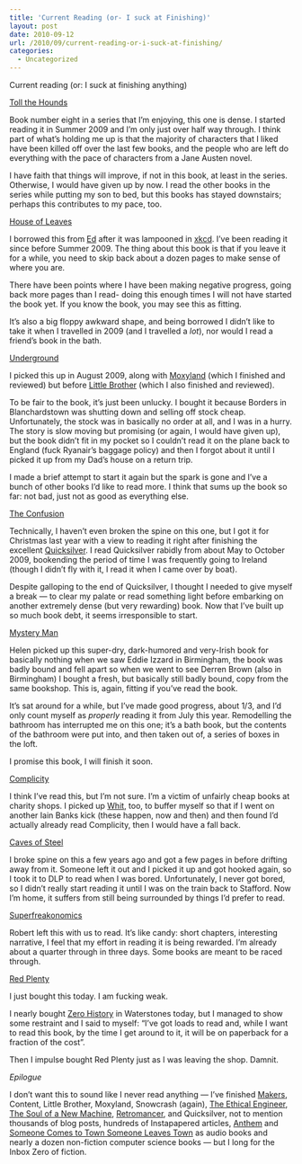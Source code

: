```yaml
---
title: 'Current Reading (or- I suck at Finishing)'
layout: post
date: 2010-09-12
url: /2010/09/current-reading-or-i-suck-at-finishing/
categories:
  - Uncategorized
---
```

Current reading (or: I suck at finishing anything)

[Toll the Hounds][1]

Book number eight in a series that I&rsquo;m enjoying, this one is dense. I started reading it in Summer 2009 and I&rsquo;m only just over half way through. I think part of what&rsquo;s holding me up is that the majority of characters that I liked have been killed off over the last few books, and the people who are left do everything with the pace of characters from a Jane Austen novel.

I have faith that things will improve, if not in this book, at least in the series. Otherwise, I would have given up by now. I read the other books in the series while putting my son to bed, but this books has stayed downstairs; perhaps this contributes to my pace, too.

[House of Leaves][2]

I borrowed this from [Ed][3] after it was lampooned in [xkcd][4]. I&rsquo;ve been reading it since before Summer 2009. The thing about this book is that if you leave it for a while, you need to skip back about a dozen pages to make sense of where you are.

There have been points where I have been making negative progress, going back more pages than I read- doing this enough times I will not have started the book yet. If you know the book, you may see this as fitting.

It&rsquo;s also a big floppy awkward shape, and being borrowed I didn&rsquo;t like to take it when I travelled in 2009 (and I travelled a _lot_), nor would I read a friend&rsquo;s book in the bath.

[Underground][5]

I picked this up in August 2009, along with [Moxyland][6] (which I finished and reviewed) but before [Little Brother][7] (which I also finished and reviewed).

To be fair to the book, it&rsquo;s just been unlucky. I bought it because Borders in Blanchardstown was shutting down and selling off stock cheap. Unfortunately, the stock was in basically no order at all, and I was in a hurry. The story is slow moving but promising (or again, I would have given up), but the book didn&rsquo;t fit in my pocket so I couldn&rsquo;t read it on the plane back to England (fuck Ryanair&rsquo;s baggage policy) and then I forgot about it until I picked it up from my Dad&rsquo;s house on a return trip.

I made a brief attempt to start it again but the spark is gone and I&rsquo;ve a bunch of other books I&rsquo;d like to read more. I think that sums up the book so far: not bad, just not as good as everything else.

[The Confusion][8]

Technically, I haven&rsquo;t even broken the spine on this one, but I got it for Christmas last year with a view to reading it right after finishing the excellent [Quicksilver][9]. I read Quicksilver rabidly from about May to October 2009, bookending the period of time I was frequently going to Ireland (though I didn&rsquo;t fly with it, I read it when I came over by boat).

Despite galloping to the end of Quicksilver, I thought I needed to give myself a break &mdash; to clear my palate or read something light before embarking on another extremely dense (but very rewarding) book. Now that I&rsquo;ve built up so much book debt, it seems irresponsible to start.

[Mystery Man][10]

Helen picked up this super-dry, dark-humored and very-Irish book for basically nothing when we saw Eddie Izzard in Birmingham, the book was badly bound and fell apart so when we went to see Derren Brown (also in Birmingham) I bought a fresh, but basically still badly bound, copy from the same bookshop. This is, again, fitting if you&rsquo;ve read the book.

It&rsquo;s sat around for a while, but I&rsquo;ve made good progress, about 1/3, and I&rsquo;d only count myself as _properly_ reading it from July this year. Remodelling the bathroom has interrupted me on this one; it&rsquo;s a bath book, but the contents of the bathroom were put into, and then taken out of, a series of boxes in the loft.

I promise this book, I will finish it soon.

[Complicity][11]

I think I&rsquo;ve read this, but I&rsquo;m not sure. I&rsquo;m a victim of unfairly cheap books at charity shops. I picked up [Whit][12], too, to buffer myself so that if I went on another Iain Banks kick (these happen, now and then) and then found I&rsquo;d actually already read Complicity, then I would have a fall back.

[Caves of Steel][13]

I broke spine on this a few years ago and got a few pages in before drifting away from it. Someone left it out and I picked it up and got hooked again, so I took it to DLP to read when I was bored. Unfortunately, I never got bored, so I didn&rsquo;t really start reading it until I was on the train back to Stafford. Now I&rsquo;m home, it suffers from still being surrounded by things I&rsquo;d prefer to read.

[Superfreakonomics][14]

Robert left this with us to read. It&rsquo;s like candy: short chapters, interesting narrative, I feel that my effort in reading it is being rewarded. I&rsquo;m already about a quarter through in three days. Some books are meant to be raced through.

[Red Plenty][15]

I just bought this today. I am fucking weak.

I nearly bought [Zero History][16] in Waterstones today, but I managed to show some restraint and I said to myself: &ldquo;I&rsquo;ve got loads to read and, while I want to read this book, by the time I get around to it, it will be on paperback for a fraction of the cost&rdquo;.

Then I impulse bought Red Plenty just as I was leaving the shop. Damnit.

_Epilogue_

I don&rsquo;t want this to sound like I never read anything &mdash; I&rsquo;ve finished [Makers][17], Content, Little Brother, Moxyland, Snowcrash (again), [The Ethical Engineer][18], [The Soul of a New Machine][19], [Retromancer][20], and Quicksilver, not to mention thousands of blog posts, hundreds of Instapapered articles, [Anthem][21] and [Someone Comes to Town Someone Leaves Town][22] as audio books and nearly a dozen non-fiction computer science books &mdash; but I long for the Inbox Zero of fiction.

 [1]: http://www.amazon.co.uk/Malazan-Book-Fallen-Toll-Hounds/dp/0593046382?tag=virtuvitri-21
 [2]: http://www.amazon.co.uk/House-Leaves-Mark-Z-Danielewski/dp/038560310X?tag=virtuvitri-21
 [3]: http://ejrowley.me/
 [4]: http://xkcd.com/472/
 [5]: http://www.amazon.co.uk/Underground-Tobias-Hill/dp/0571201164?tag=virtuvitri-21
 [6]: http://www.amazon.co.uk/Moxyland-Lauren-Beukes/dp/1770095675?tag=virtuvitri-21
 [7]: http://craphound.com/littlebrother/
 [8]: http://www.amazon.co.uk/Confusion-Baroque-Cycle-2/dp/0099410699?tag=virtuvitri-21
 [9]: http://www.amazon.co.uk/Quicksilver-Baroque-Cycle/dp/0099410680?tag=virtuvitri-21
 [10]: http://www.amazon.co.uk/Mystery-Man-Colin-Bateman/dp/0755346750?tag=virtuvitri-21
 [11]: http://www.amazon.co.uk/Complicity-Abacus-Paperback-Iain-Banks/dp/0349105715?tag=virtuvitri-21
 [12]: http://www.amazon.co.uk/Whit-Iain-Banks/dp/0349107688
 [13]: http://www.amazon.co.uk/Caves-Steel-Robot-Isaac-Asimov/dp/0586008357?tag=virtuvitri-21
 [14]: http://www.amazon.co.uk/Superfreakonomics-Cooling-Patriotic-Prostitutes-Insurance/dp/0141030704?tag=virtuvitri-21
 [15]: http://www.amazon.co.uk/Red-Plenty-Francis-Spufford/dp/0571225233?tag=virtuvitri-21
 [16]: http://www.amazon.co.uk/Zero-History-William-Gibson/dp/0670919527?tag=virtuvitri-21
 [17]: http://craphound.com/makers/
 [18]: http://www.amazon.co.uk/Ethical-Engineer-Harry-Max-Harrison/dp/B0014IV7WM?tag=virtuvitri-21
 [19]: http://www.amazon.co.uk/Soul-New-Machine-Modern-Library/dp/0679602615?tag=virtuvitri-21
 [20]: http://www.amazon.co.uk/Retromancer-Robert-Rankin/dp/0575085002
 [21]: http://www.amazon.co.uk/Anthem-Ayn-Rand/dp/1607960729?tag=virtuvitri-21
 [22]: http://craphound.com/someone/



